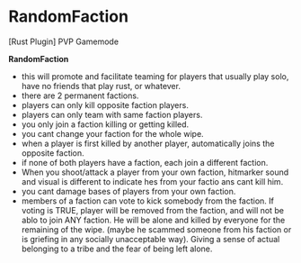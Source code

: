 # RandomFaction
[Rust Plugin] PVP Gamemode

__**RandomFaction**__
- this will promote and facilitate teaming for players that usually play solo, have no friends that play rust, or whatever.
- there are 2 permanent factions.
- players can only kill opposite faction players.
- players can only team with same faction players.
- you only join a faction killing or getting killed.
- you cant change your faction for the whole wipe.
- when a player is first killed  by another player, automatically joins the opposite faction.
- if none of both players have a faction, each join a different faction.
- When you shoot/attack a player from your own faction, hitmarker sound and visual is different to indicate hes from your factio  ans cant kill him.
- you cant damage bases of players from your own faction.
- members of a faction can vote to kick somebody from the faction. If voting is TRUE, player will be removed from the faction, and will not be ablo to join ANY faction. He will be alone and killed by everyone for the remaining of the wipe. (maybe he scammed someone from his faction or is griefing in any socially unacceptable way). Giving a sense of actual belonging to a tribe and the fear of being left alone.
